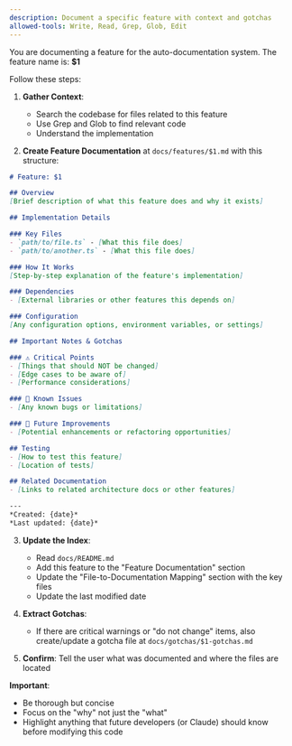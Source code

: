 ```yaml
---
description: Document a specific feature with context and gotchas
allowed-tools: Write, Read, Grep, Glob, Edit
---
```


You are documenting a feature for the auto-documentation system. The feature name is: **$1**

Follow these steps:

1. **Gather Context**:
   - Search the codebase for files related to this feature
   - Use Grep and Glob to find relevant code
   - Understand the implementation

2. **Create Feature Documentation** at `docs/features/$1.md` with this structure:

```markdown
# Feature: $1

## Overview
[Brief description of what this feature does and why it exists]

## Implementation Details

### Key Files
- `path/to/file.ts` - [What this file does]
- `path/to/another.ts` - [What this file does]

### How It Works
[Step-by-step explanation of the feature's implementation]

### Dependencies
- [External libraries or other features this depends on]

### Configuration
[Any configuration options, environment variables, or settings]

## Important Notes & Gotchas

### ⚠️ Critical Points
- [Things that should NOT be changed]
- [Edge cases to be aware of]
- [Performance considerations]

### 🐛 Known Issues
- [Any known bugs or limitations]

### 🔄 Future Improvements
- [Potential enhancements or refactoring opportunities]

## Testing
- [How to test this feature]
- [Location of tests]

## Related Documentation
- [Links to related architecture docs or other features]

---
*Created: {date}*
*Last updated: {date}*
```

3. **Update the Index**:
   - Read `docs/README.md`
   - Add this feature to the "Feature Documentation" section
   - Update the "File-to-Documentation Mapping" section with the key files
   - Update the last modified date

4. **Extract Gotchas**:
   - If there are critical warnings or "do not change" items, also create/update a gotcha file at `docs/gotchas/$1-gotchas.md`

5. **Confirm**: Tell the user what was documented and where the files are located

**Important**:
- Be thorough but concise
- Focus on the "why" not just the "what"
- Highlight anything that future developers (or Claude) should know before modifying this code
